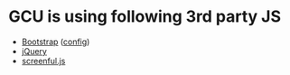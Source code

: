 # GCU is using following 3rd party JS

* [Bootstrap](http://getbootstrap.com/)
([config](http://getbootstrap.com/customize/?id=90325bb12e448633b18b))
* [jQuery](http://jquery.com/)
* [screenful.js](https://github.com/sindresorhus/screenfull.js)
